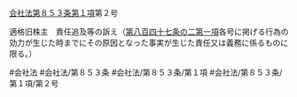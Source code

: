 [会社法第８５３条第１項](会社法＿＿＿＿第８５３条第１項)第２号

適格旧株主　責任追及等の訴え（[第八百四十七条の二第一項](会社法＿＿＿＿第８４７条の２第１項)各号に掲げる行為の効力が生じた時までにその原因となった事実が生じた責任又は義務に係るものに限る。）


#会社法
#会社法/第８５３条
#会社法/第８５３条/第１項
#会社法/第８５３条/第１項/第２号
